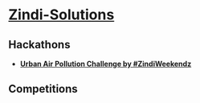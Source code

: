 # [Zindi-Solutions](https://zindi.africa/)

## Hackathons
* **[Urban Air Pollution Challenge by #ZindiWeekendz](https://zindi.africa/hackathons/urban-air-pollution-challenge)**

## Competitions
